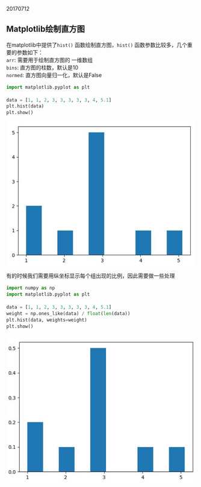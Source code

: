 20170712

## Matplotlib绘制直方图   

在matplotlib中提供了` hist() ` 函数绘制直方图，` hist() ` 函数参数比较多，几个重要的参数如下：  
` arr `: 需要用于绘制直方图的 一维数组   
` bins `: 直方图的柱数，默认是10   
` normed `: 直方图向量归一化，默认是False     
```python  
import matplotlib.pyplot as plt

data = [1, 1, 2, 3, 3, 3, 3, 3, 4, 5.1]
plt.hist(data)
plt.show()
```   
![](img/2017071201.jpg)  

有的时候我们需要用纵坐标显示每个组出现的比例，因此需要做一些处理   
```python  
import numpy as np
import matplotlib.pyplot as plt

data = [1, 1, 2, 3, 3, 3, 3, 3, 4, 5.1]
weight = np.ones_like(data) / float(len(data))
plt.hist(data, weights=weight)
plt.show()
``` 
![](img/2017071202.jpg)  